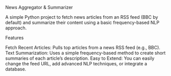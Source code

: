 News Aggregator & Summarizer

A simple Python project to fetch news articles from an RSS feed (BBC by default) and summarize their content using a basic frequency-based NLP approach.

Features

Fetch Recent Articles: Pulls top articles from a news RSS feed (e.g., BBC).
Text Summarization: Uses a simple frequency-based method to create short summaries of each article’s description.
Easy to Extend: You can easily change the feed URL, add advanced NLP techniques, or integrate a database.
